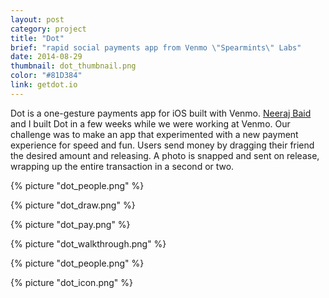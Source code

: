 ```yaml
---
layout: post
category: project
title: "Dot"
brief: "rapid social payments app from Venmo \"Spearmints\" Labs"
date: 2014-08-29
thumbnail: dot_thumbnail.png
color: "#81D384"
link: getdot.io
---
```


Dot is a one-gesture payments app for iOS built with Venmo. [Neeraj Baid](https://neeraj.io) and I built Dot in a few weeks while we were working at Venmo. Our challenge was to make an app that experimented with a new payment experience for speed and fun. Users send money by dragging their friend the desired amount and releasing. A photo is snapped and sent on release, wrapping up the entire transaction in a second or two.

{% picture "dot_people.png" %}

{% picture "dot_draw.png" %}

{% picture "dot_pay.png" %}

{% picture "dot_walkthrough.png" %}

{% picture "dot_people.png" %}

{% picture "dot_icon.png" %}
